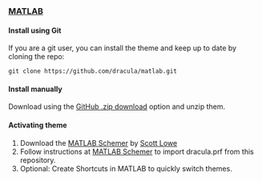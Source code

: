 ### [MATLAB](https://www.mathworks.com/)

#### Install using Git

If you are a git user, you can install the theme and keep up to date by cloning the repo:

    git clone https://github.com/dracula/matlab.git

#### Install manually

Download using the [GitHub .zip download](https://github.com/dracula/matlab/archive/master.zip) option and unzip them.

#### Activating theme

1. Download the [MATLAB Schemer](https://github.com/scottclowe/matlab-schemer) by [Scott Lowe](https://github.com/scottclowe)
2. Follow instructions at [MATLAB Schemer](https://github.com/scottclowe/matlab-schemer) to import dracula.prf from this repository.
3. Optional: Create Shortcuts in MATLAB to quickly switch themes.